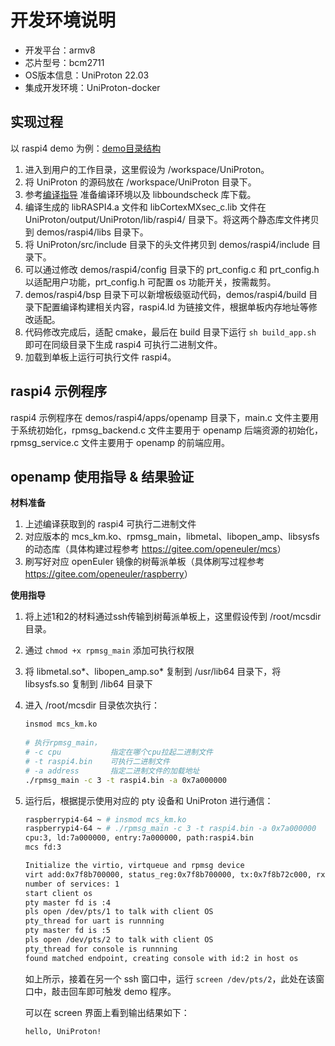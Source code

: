 # 开发环境说明
- 开发平台：armv8
- 芯片型号：bcm2711
- OS版本信息：UniProton 22.03
- 集成开发环境：UniProton-docker

## 实现过程

以 raspi4 demo 为例：[demo目录结构](../demos/raspi4/readme.txt)

1. 进入到用户的工作目录，这里假设为 /workspace/UniProton。
2. 将 UniProton 的源码放在 /workspace/UniProton 目录下。
3. 参考[编译指导](./UniProton_build.md) 准备编译环境以及 libboundscheck 库下载。
4. 编译生成的 libRASPI4.a 文件和 libCortexMXsec_c.lib 文件在 UniProton/output/UniProton/lib/raspi4/ 目录下。将这两个静态库文件拷贝到 demos/raspi4/libs 目录下。
5. 将 UniProton/src/include 目录下的头文件拷贝到 demos/raspi4/include 目录下。
6. 可以通过修改 demos/raspi4/config 目录下的 prt_config.c 和 prt_config.h 以适配用户功能，prt_config.h 可配置 os 功能开关，按需裁剪。
7. demos/raspi4/bsp 目录下可以新增板级驱动代码，demos/raspi4/build 目录下配置编译构建相关内容，raspi4.ld 为链接文件，根据单板内存地址等修改适配。
8. 代码修改完成后，适配 cmake，最后在 build 目录下运行 `sh build_app.sh` 即可在同级目录下生成 raspi4 可执行二进制文件。
9. 加载到单板上运行可执行文件 raspi4。

## raspi4 示例程序
raspi4 示例程序在 demos/raspi4/apps/openamp 目录下，main.c 文件主要用于系统初始化，rpmsg_backend.c 文件主要用于 openamp 后端资源的初始化，rpmsg_service.c 文件主要用于 openamp 的前端应用。

## openamp 使用指导 & 结果验证

**材料准备**

1. 上述编译获取到的 raspi4 可执行二进制文件
2. 对应版本的 mcs_km.ko、rpmsg_main，libmetal、libopen_amp、libsysfs 的动态库（具体构建过程参考 <https://gitee.com/openeuler/mcs>）
3. 刷写好对应 openEuler 镜像的树莓派单板（具体刷写过程参考 <https://gitee.com/openeuler/raspberry>）

**使用指导**

1. 将上述1和2的材料通过ssh传输到树莓派单板上，这里假设传到 /root/mcsdir 目录。

2. 通过 `chmod +x rpmsg_main` 添加可执行权限

3. 将 libmetal.so\*、libopen_amp.so\* 复制到 /usr/lib64 目录下，将 libsysfs.so 复制到 /lib64 目录下

4. 进入 /root/mcsdir 目录依次执行：

   ```bash
   insmod mcs_km.ko
       
   # 执行rpmsg_main，
   # -c cpu           指定在哪个cpu拉起二进制文件
   # -t raspi4.bin    可执行二进制文件
   # -a address       指定二进制文件的加载地址
   ./rpmsg_main -c 3 -t raspi4.bin -a 0x7a000000
   ```

5. 运行后，根据提示使用对应的 pty 设备和 UniProton 进行通信：

   ```bash
   raspberrypi4-64 ~ # insmod mcs_km.ko
   raspberrypi4-64 ~ # ./rpmsg_main -c 3 -t raspi4.bin -a 0x7a000000
   cpu:3, ld:7a000000, entry:7a000000, path:raspi4.bin
   mcs fd:3
   
   Initialize the virtio, virtqueue and rpmsg device
   virt add:0x7f8b700000, status_reg:0x7f8b700000, tx:0x7f8b72c000, rx:0x7f8b728000, mempool:0x7f8b704000
   number of services: 1
   start client os
   pty master fd is :4
   pls open /dev/pts/1 to talk with client OS
   pty_thread for uart is runnning
   pty master fd is :5
   pls open /dev/pts/2 to talk with client OS
   pty_thread for console is runnning
   found matched endpoint, creating console with id:2 in host os
   ```

   如上所示，接着在另一个 ssh 窗口中，运行 `screen /dev/pts/2`，此处在该窗口中，敲击回车即可触发 demo 程序。

   可以在 screen 界面上看到输出结果如下：

   ```bash
   hello, UniProton!
   ```

   
